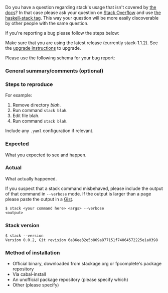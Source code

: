 Do you have a question regarding stack's usage that isn't covered by [the docs](http://haskellstack.org)?
In that case please ask your question on [Stack Overflow](http://stackoverflow.com) and use [the haskell-stack tag](http://stackoverflow.com/questions/tagged/haskell-stack).
This way your question will be more easily discoverable by other people with the same question.


If you're reporting a bug please follow the steps below:

Make sure that you are using the latest release (currently stack-1.1.2).
See the [upgrade instructions](http://docs.haskellstack.org/en/stable/install_and_upgrade/#upgrade) to upgrade.

Please use the following schema for your bug report:

### General summary/comments (optional)

### Steps to reproduce

For example:

1. Remove directory *blah*.
2. Run command `stack blah`.
3. Edit file blah.
4. Run command `stack blah`.

Include any `.yaml` configuration if relevant.

### Expected

What you expected to see and happen.

### Actual

What actually happened.

If you suspect that a stack command misbehaved, please include the output of that command in `--verbose` mode.
If the output is larger than a page please paste the output in a [Gist](https://gist.github.com/).

```
$ stack <your command here> <args> --verbose
<output>
```

### Stack version

```
$ stack --version
Version 0.0.2, Git revision 6a86ee32e5b869a877151f74064572225e1a0398
```

### Method of installation

* Official binary, downloaded from stackage.org or fpcomplete's package repository
* Via cabal-install
* An unofficial package repository (please specify which)
* Other (please specify)
